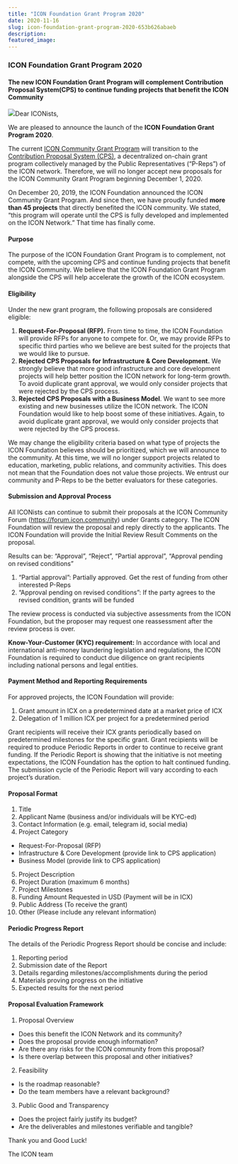 ```yaml
---
title: "ICON Foundation Grant Program 2020"
date: 2020-11-16
slug: icon-foundation-grant-program-2020-653b626abaeb
description:
featured_image:
---
```


### ICON Foundation Grant Program 2020

#### The new ICON Foundation Grant Program will complement Contribution Proposal System(CPS) to continue funding projects that benefit the ICON Community

![](https://cdn-images-1.medium.com/max/800/0*BfdGTOeuAOb95eTT)Dear ICONists,

We are pleased to announce the launch of the **ICON Foundation Grant Program 2020**.

The current [ICON Community Grant Program](https://medium.com/helloiconworld/icon-community-grant-program-2551a1d84d1) will transition to the [Contribution Proposal System (CPS)](https://medium.com/stakin/icons-contribution-proposal-system-explained-e610efcba346), a decentralized on-chain grant program collectively managed by the Public Representatives (“P-Reps”) of the ICON network. Therefore, we will no longer accept new proposals for the ICON Community Grant Program beginning December 1, 2020.

On December 20, 2019, the ICON Foundation announced the ICON Community Grant Program. And since then, we have proudly funded **more than 45 projects** that directly benefited the ICON community. We stated, “this program will operate until the CPS is fully developed and implemented on the ICON Network.” That time has finally come.

#### Purpose

The purpose of the ICON Foundation Grant Program is to complement, not compete, with the upcoming CPS and continue funding projects that benefit the ICON Community. We believe that the ICON Foundation Grant Program alongside the CPS will help accelerate the growth of the ICON ecosystem.

#### Eligibility

Under the new grant program, the following proposals are considered eligible:

1. **Request-For-Proposal (RFP).** From time to time, the ICON Foundation will provide RFPs for anyone to compete for. Or, we may provide RFPs to specific third parties who we believe are best suited for the projects that we would like to pursue.
2. **Rejected CPS Proposals for Infrastructure & Core Development.** We strongly believe that more good infrastructure and core development projects will help better position the ICON network for long-term growth. To avoid duplicate grant approval, we would only consider projects that were rejected by the CPS process.
3. **Rejected CPS Proposals with a Business Model**. We want to see more existing and new businesses utilize the ICON network. The ICON Foundation would like to help boost some of these initiatives. Again, to avoid duplicate grant approval, we would only consider projects that were rejected by the CPS process.

We may change the eligibility criteria based on what type of projects the ICON Foundation believes should be prioritized, which we will announce to the community. At this time, we will no longer support projects related to education, marketing, public relations, and community activities. This does not mean that the Foundation does not value those projects. We entrust our community and P-Reps to be the better evaluators for these categories.

#### Submission and Approval Process

All ICONists can continue to submit their proposals at the ICON Community Forum (<https://forum.icon.community>) under Grants category. The ICON Foundation will review the proposal and reply directly to the applicants. The ICON Foundation will provide the Initial Review Result Comments on the proposal.

Results can be: “Approval”, “Reject”, “Partial approval”, “Approval pending on revised conditions”

1. “Partial approval”: Partially approved. Get the rest of funding from other interested P-Reps
2. “Approval pending on revised conditions”: If the party agrees to the revised condition, grants will be funded

The review process is conducted via subjective assessments from the ICON Foundation, but the proposer may request one reassessment after the review process is over.

**Know-Your-Customer (KYC) requirement:** In accordance with local and international anti-money laundering legislation and regulations, the ICON Foundation is required to conduct due diligence on grant recipients including national persons and legal entities.

#### Payment Method and Reporting Requirements

For approved projects, the ICON Foundation will provide:

1. Grant amount in ICX on a predetermined date at a market price of ICX
2. Delegation of 1 million ICX per project for a predetermined period

Grant recipients will receive their ICX grants periodically based on predetermined milestones for the specific grant. Grant recipients will be required to produce Periodic Reports in order to continue to receive grant funding. If the Periodic Report is showing that the initiative is not meeting expectations, the ICON Foundation has the option to halt continued funding. The submission cycle of the Periodic Report will vary according to each project’s duration.

#### Proposal Format

1. Title
2. Applicant Name (business and/or individuals will be KYC-ed)
3. Contact Information (e.g. email, telegram id, social media)
4. Project Category  
* Request-For-Proposal (RFP)  
* Infrastructure & Core Development (provide link to CPS application)  
* Business Model (provide link to CPS application)
5. Project Description
6. Project Duration (maximum 6 months)
7. Project Milestones
8. Funding Amount Requested in USD (Payment will be in ICX)
9. Public Address (To receive the grant)
10. Other (Please include any relevant information)

#### Periodic Progress Report

The details of the Periodic Progress Report should be concise and include:

1. Reporting period
2. Submission date of the Report
3. Details regarding milestones/accomplishments during the period
4. Materials proving progress on the initiative
5. Expected results for the next period

#### Proposal Evaluation Framework

1. Proposal Overview  
* Does this benefit the ICON Network and its community?  
* Does the proposal provide enough information?  
* Are there any risks for the ICON community from this proposal?  
* Is there overlap between this proposal and other initiatives?
2. Feasibility  
* Is the roadmap reasonable?  
* Do the team members have a relevant background?
3. Public Good and Transparency  
* Does the project fairly justify its budget?  
* Are the deliverables and milestones verifiable and tangible?

Thank you and Good Luck!

The ICON team

